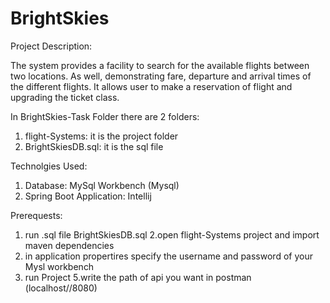 # BrightSkies

Project Description:

The system provides a facility to search for the available flights between two
locations. As well, demonstrating fare, departure and arrival times of the different
flights. It allows user to make a reservation of flight and upgrading the ticket class.

In BrightSkies-Task Folder there are 2 folders:

1. flight-Systems: it is the project folder
2. BrightSkiesDB.sql: it is the sql file 

Technolgies Used:

1. Database: MySql Workbench (Mysql)
2. Spring Boot Application: Intellij

Prerequests:

1. run .sql file BrightSkiesDB.sql
2.open flight-Systems project and import maven dependencies
3. in application propertires specify the username and password of your Mysl workbench
4. run Project
5.write the path of api you want in postman (localhost//8080)



